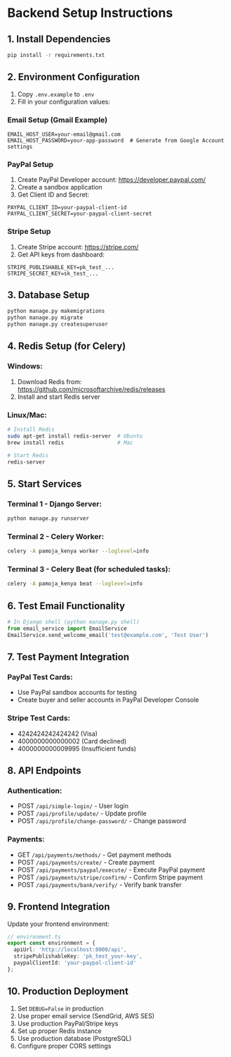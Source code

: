 # Backend Setup Instructions

## 1. Install Dependencies

```bash
pip install -r requirements.txt
```

## 2. Environment Configuration

1. Copy `.env.example` to `.env`
2. Fill in your configuration values:

### Email Setup (Gmail Example)
```
EMAIL_HOST_USER=your-email@gmail.com
EMAIL_HOST_PASSWORD=your-app-password  # Generate from Google Account settings
```

### PayPal Setup
1. Create PayPal Developer account: https://developer.paypal.com/
2. Create a sandbox application
3. Get Client ID and Secret:
```
PAYPAL_CLIENT_ID=your-paypal-client-id
PAYPAL_CLIENT_SECRET=your-paypal-client-secret
```

### Stripe Setup
1. Create Stripe account: https://stripe.com/
2. Get API keys from dashboard:
```
STRIPE_PUBLISHABLE_KEY=pk_test_...
STRIPE_SECRET_KEY=sk_test_...
```

## 3. Database Setup

```bash
python manage.py makemigrations
python manage.py migrate
python manage.py createsuperuser
```

## 4. Redis Setup (for Celery)

### Windows:
1. Download Redis from: https://github.com/microsoftarchive/redis/releases
2. Install and start Redis server

### Linux/Mac:
```bash
# Install Redis
sudo apt-get install redis-server  # Ubuntu
brew install redis                 # Mac

# Start Redis
redis-server
```

## 5. Start Services

### Terminal 1 - Django Server:
```bash
python manage.py runserver
```

### Terminal 2 - Celery Worker:
```bash
celery -A pamoja_kenya worker --loglevel=info
```

### Terminal 3 - Celery Beat (for scheduled tasks):
```bash
celery -A pamoja_kenya beat --loglevel=info
```

## 6. Test Email Functionality

```python
# In Django shell (python manage.py shell)
from email_service import EmailService
EmailService.send_welcome_email('test@example.com', 'Test User')
```

## 7. Test Payment Integration

### PayPal Test Cards:
- Use PayPal sandbox accounts for testing
- Create buyer and seller accounts in PayPal Developer Console

### Stripe Test Cards:
- 4242424242424242 (Visa)
- 4000000000000002 (Card declined)
- 4000000000009995 (Insufficient funds)

## 8. API Endpoints

### Authentication:
- POST `/api/simple-login/` - User login
- POST `/api/profile/update/` - Update profile
- POST `/api/profile/change-password/` - Change password

### Payments:
- GET `/api/payments/methods/` - Get payment methods
- POST `/api/payments/create/` - Create payment
- POST `/api/payments/paypal/execute/` - Execute PayPal payment
- POST `/api/payments/stripe/confirm/` - Confirm Stripe payment
- POST `/api/payments/bank/verify/` - Verify bank transfer

## 9. Frontend Integration

Update your frontend environment:
```typescript
// environment.ts
export const environment = {
  apiUrl: 'http://localhost:8000/api',
  stripePublishableKey: 'pk_test_your-key',
  paypalClientId: 'your-paypal-client-id'
};
```

## 10. Production Deployment

1. Set `DEBUG=False` in production
2. Use proper email service (SendGrid, AWS SES)
3. Use production PayPal/Stripe keys
4. Set up proper Redis instance
5. Use production database (PostgreSQL)
6. Configure proper CORS settings